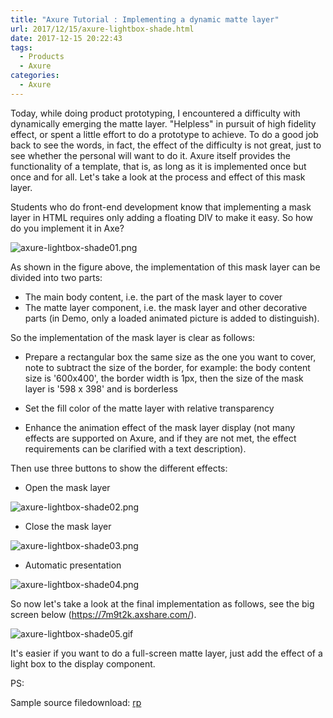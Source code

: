 ```yaml
---
title: "Axure Tutorial : Implementing a dynamic matte layer"
url: 2017/12/15/axure-lightbox-shade.html
date: 2017-12-15 20:22:43
tags:
  - Products
  - Axure
categories:
  - Axure
---
```


Today, while doing product prototyping, I encountered a difficulty with dynamically emerging the matte layer.  "Helpless" in pursuit of high fidelity effect, or spent a little effort to do a prototype to achieve.  To do a good job back to see the words, in fact, the effect of the difficulty is not great, just to see whether the personal will want to do it. Axure itself provides the functionality of a template, that is, as long as it is implemented once but once and for all. Let's take a look at the process and effect of this mask layer. 

<!--more-->


Students who do front-end development know that implementing a mask layer in HTML requires only adding a floating DIV to make it easy. So how do you implement it in Axe? 

![axure-lightbox-shade01.png](//lisenhui.gitee.io/imgs/blog/2017/12-15-axure-lightbox-shade01.png)

As shown in the figure above, the implementation of this mask layer can be divided into two parts:

- The main body content, i.e. the part of the mask layer to cover
- The matte layer component, i.e. the mask layer and other decorative parts (in Demo, only a loaded animated picture is added to distinguish). 

So the implementation of the mask layer is clear as follows:

- Prepare a rectangular box the same size as the one you want to cover, note to subtract the size of the border, for  example: the body content size is '600x400', the border width is 1px, then the size of the mask layer is '598 x 398' and is borderless

- Set the fill color of the matte layer with relative transparency

- Enhance the animation effect of the mask layer display (not many effects are supported on Axure, and if they are not met, the effect requirements can be clarified with a text description).

Then use three buttons to show the different effects:

- Open the mask layer

![axure-lightbox-shade02.png](//lisenhui.gitee.io/imgs/blog/2017/12-15-axure-lightbox-shade02.png)

- Close the mask layer

![axure-lightbox-shade03.png](//lisenhui.gitee.io/imgs/blog/2017/12-15-axure-lightbox-shade03.png)

- Automatic presentation

![axure-lightbox-shade04.png](//lisenhui.gitee.io/imgs/blog/2017/12-15-axure-lightbox-shade04.png)

So now let's take a look at the final implementation as follows, see the big screen below (https://7m9t2k.axshare.com/).

![axure-lightbox-shade05.gif](//lisenhui.gitee.io/imgs/blog/2017/12-15-axure-lightbox-shade05.gif)


It's easier if you want to do a full-screen matte layer, just add the effect of a light box to the display component. 

PS:

Sample source filedownload:   [rp](https://download.csdn.net/download/lisenhui_19/10535345)

